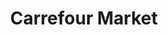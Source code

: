 ---
title: "Carrefour Market"
url: /le-havre/carrefour-market-rue-frederic-bellanger/
shop: Supermarkt
---